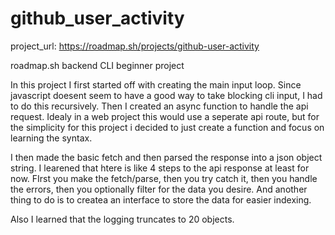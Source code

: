 # github_user_activity

project_url: https://roadmap.sh/projects/github-user-activity

roadmap.sh backend CLI beginner project

In this project I first started off with creating the main input loop. Since javascript
doesent seem to have a good way to take blocking cli input, I had to do this recursively.
Then I created an async function to handle the api request. Idealy in a web project this
would use a seperate api route, but for the simplicity for this project i decided to
just create a function and focus on learning the syntax.

I then made the basic fetch and then parsed the response into a json object string.
I learened that htere is like 4 steps to the api response at least for now. FIrst
you make the fetch/parse, then you try catch it, then you handle the errors, then
you optionally filter for the data you desire. And another thing to do is to createa
an interface to store the data for easier indexing.

Also I learned that the logging truncates to 20 objects.
